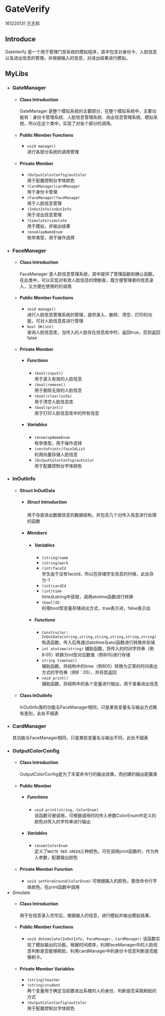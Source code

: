 # GateVerify
  
161220131 王志邦  

## Introduce

GateVerify 是一个用于管理门禁系统的模拟程序，其中包含对身份卡、人脸信息以及进出信息的管理，并根据输入的信息，对进出结果进行模拟。

## MyLibs
  
+ ### GateManager
    + #### Class Introduction
        GateManager 是整个模拟系统的主要部分，在整个模拟系统中，主要功能有：身份卡管理系统、人脸信息管理系统、进出信息管理系统、模拟系统，所以在这个类中，实现了对各个部分的调用。
    + #### Public Member Functions
        + ```void manage()```  
            进行各部分系统的调用管理
    + #### Private Member
        + ```(OutputColorConfig)outColor```  
            用于配置控制台字体颜色
        + ```(CardManager)cardManager```  
            用于身份卡管理
        + ```(FaceManager)faceManager```  
            用于人脸信息管理
        + ```(InOutInfo)inOutInfo```  
            用于进出信息管理
        + ```(Simulate)simulate```  
            用于模拟，并输出结果
        + ```(enum)opNameEnum```  
            枚举类型，用于操作选择
+ ### FaceManager
    + #### Class Introduction
        FaceManager 是人脸信息管理系统，其中提供了管理函数和确认函数。在此类中，可以实现对有效人脸信息的增删查，既方便管理者的信息录入，又方便在使用时的调用
    + #### Public Member Functions
        + ```void manage()```  
            进行人脸信息管理系统的管理，提供录入、删除、清空、打印的功能，可对人脸信息库进行管理
        + ```bool OK(int)```  
            查询人脸信息库，当传入的人脸存在信息库中时，返回true，否则返回false
    + #### Private Member
        + ##### Functions
            + ```(bool)input()```  
                用于录入有效的人脸信息
            + ```(bool)remove()```  
                用于删除无效的人脸信息
            + ```(bool)clear(int&)```  
                用于清空人脸信息库
            + ```(bool)print()```  
                用于打印人脸信息库中的所有信息
        + ##### Variables
            + ```(enum)opNameEnum```  
                枚举类型，用于操作选择
            + ```(vectof<int>)faceIdList```  
                利用向量存储人脸信息
            + ```(OutputColorConfig)outColor```  
                用于配置控制台字体颜色
+ ### InOutInfo
    + #### Struct InOutData
        + ##### Struct Introduction
            用于存放进出数据信息的数据结构，并包含几个对传入信息进行处理的函数
        + ##### Members
            + ##### Variables
                +  ```(string)name``` 
                +  ```(string)work```
                +  ```(int)faceId```  
                    学生由于没有faceId，所以在存储学生信息的时候，此处存为-1
                +  ```(int)cardId```
                +  ```(int)time```  
                    time从string中获取，调用atotime函数进行转换
                +  ```(bool)IO```  
                    利用bool型变量存储进出方式，true表示进，false表示出
            + ##### Functions
                +  ```Constructor: InOutData(string,string,string,string,string,string)```  
                    构造函数，传入后再通过atotime与atoi函数进行转换并存储
                +  ```int atotime(string)``` 
                    辅助函数，将传入的时间字符串（例8:05）转换为int型对应数值（例805)进行存储
                +  ```string timetoa()```  
                    辅助函数，将结构中的time（例805）转换为正常的时间表达方式的字符串（例8：05），并将其返回
                +  ```void print()```  
                    辅助函数，将结构中的各个变量进行输出，用于查看进出信息
    + #### Class InOutInfo
        InOutInfo类的功能与FaceManager相同，只是某些变量名与输出方式略有差别，此处不细表
+ ### CardManager
    其功能与FaceManager相同，只是某些变量名与输出不同，此处不细表
+ ### OutputColorConfig
    + #### Class Introduction
        OutputColorConfig是为了丰富命令行的输出效果，而创建的输出配置类
    + #### Public Member
        + ##### Functions
            + ```void print(string, ColorEnum)```  
                该函数可被调用，可根据调用时的传入参数ColorEnum中定义的颜色对传入的字符串进行输出
        + ##### Variables
            + ```(enum)ColorEnum```   
                定义了```WHITE RED GREEN```三种颜色，可在调用print函数时，作为传入参数，配置输出颜色
    + #### Private Member Function
        + ```void setForeGround(ColorEnum)``` 
            可根据输入的颜色，更改命令行字体颜色，在print函数中调用
+ Simulate
    + #### Class Introduction 
        用于在信息录入完毕后，根据输入的信息，进行模拟并输出模拟结果，
    + #### Public Member Functions
        + ```void doSimulate(InOutInfo, FaceManager, CardManager)```
            该函数实现了模拟输出的功能，根据时间顺序，利用faceManager中的人脸信息判断是否能够刷脸，利用cardManager中的身份卡信息判断是否能够刷卡。
    + #### Private Member Variables
        + ```(string)teacher```  
        + ```(string)student```  
            两个变量用于确定当前要进出系楼的人的身份，判断是否采取刷脸的方式
        + ```(OutputColorConfig)outColor```  
            用于配置控制台字体颜色